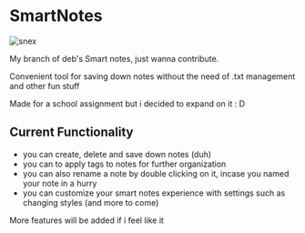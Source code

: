 # SmartNotes
![snex](https://github.com/debelopguy/SmartNotes/assets/143162937/ad5421af-b31a-4506-8cae-fe6217b54ae7)

My branch of deb's Smart notes, just wanna contribute.

Convenient tool for saving down notes without the need of .txt management and other fun stuff

Made for a school assignment but i decided to expand on it : D

## Current Functionality
* you can create, delete and save down notes (duh)
* you can to apply tags to notes for further organization
* you can also rename a note by double clicking on it, incase you named your note in a hurry
* you can customize your smart notes experience with settings such as changing styles (and more to come)

More features will be added if i feel like it
